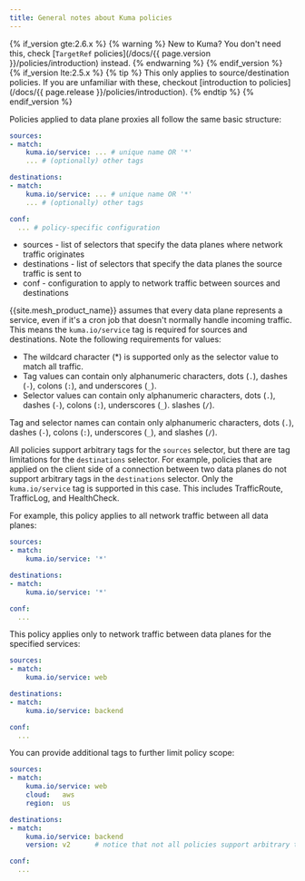 ```yaml
---
title: General notes about Kuma policies
---
```

{% if_version gte:2.6.x %}
{% warning %}
New to Kuma? You don't need this, check [`TargetRef` policies](/docs/{{ page.version }}/policies/introduction) instead.
{% endwarning %}
{% endif_version %}
{% if_version lte:2.5.x %}
{% tip %}
This only applies to source/destination policies.
If you are unfamiliar with these, checkout [introduction to policies](/docs/{{ page.release }}/policies/introduction).
{% endtip %}
{% endif_version %}

Policies applied to data plane proxies all follow the same basic structure:

```yaml
sources:
- match:
    kuma.io/service: ... # unique name OR '*'
    ... # (optionally) other tags

destinations:
- match:
    kuma.io/service: ... # unique name OR '*'
    ... # (optionally) other tags

conf:
  ... # policy-specific configuration
```

* sources - list of selectors that specify the data planes where network traffic originates
* destinations - list of selectors that specify the data planes the source traffic is sent to
* conf - configuration to apply to network traffic between sources and destinations

{{site.mesh_product_name}} assumes that every data plane represents a service, even if it's a cron job that doesn't normally handle incoming traffic. This means the `kuma.io/service` tag is required for sources and destinations. Note the following requirements for values:

* The wildcard character (*) is supported only as the selector value to match all traffic.
* Tag values can contain only alphanumeric characters, dots (`.`), dashes (`-`), colons (`:`), and underscores (`_`).
* Selector values can contain only alphanumeric characters, dots (`.`), dashes (`-`), colons (`:`), underscores (`_`). slashes (`/`).

Tag and selector names can contain only alphanumeric characters, dots (`.`), dashes (`-`), colons (`:`), underscores (`_`), and slashes (`/`).

All policies support arbitrary tags for the `sources` selector, but there are tag limitations for the `destinations` selector. For example, policies that are applied on the client side of a connection between two data planes do not support arbitrary tags in the `destinations` selector. Only the `kuma.io/service` tag is supported in this case. This includes TrafficRoute, TrafficLog, and HealthCheck.

For example, this policy applies to all network traffic between all data planes:

```yaml
sources:
- match:
    kuma.io/service: '*'

destinations:
- match:
    kuma.io/service: '*'

conf:
  ...
```

This policy applies only to network traffic between data planes for the specified services:

```yaml
sources:
- match:
    kuma.io/service: web

destinations:
- match:
    kuma.io/service: backend

conf:
  ...
```

You can provide additional tags to further limit policy scope:

```yaml
sources:
- match:
    kuma.io/service: web
    cloud:   aws
    region:  us

destinations:
- match:
    kuma.io/service: backend
    version: v2      # notice that not all policies support arbitrary tags in `destinations` selectors

conf:
  ...
```
